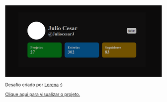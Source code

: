 <br />
<p align="center">
    <img src="/design/Desktop2.png" alt="Logo" width="750">


Desafio criado por  <a href="https://www.linkedin.com/in/lorenagmontes/">Lorena</a> :)

<a href="https://juliocesarj.github.io/DevChallenge-profile-component/">Clique aqui para visualizar o projeto.</a>

